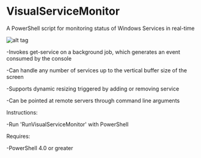 # VisualServiceMonitor
A PowerShell script for monitoring status of Windows Services in real-time

![alt tag](http://i.imgur.com/KzwPFD2.gif)

-Invokes get-service on a background job, which generates an event consumed by the console

-Can handle any number of services up to the vertical buffer size of the screen

-Supports dynamic resizing triggered by adding or removing service

-Can be pointed at remote servers through command line arguments

Instructions:

-Run 'RunVisualServiceMonitor' with PowerShell

Requires:

-PowerShell 4.0 or greater


